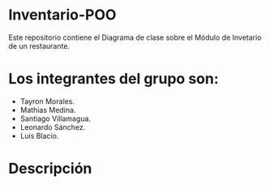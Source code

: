 # Inventario-POO
Este repositorio contiene el Diagrama de clase sobre el Módulo de Invetario de un restaurante.
# Los integrantes del grupo son: 
- Tayron Morales.
- Mathias Medina. 
- Santiago Villamagua.
- Leonardo Sánchez.
- Luis Blacio.
# Descripción 





